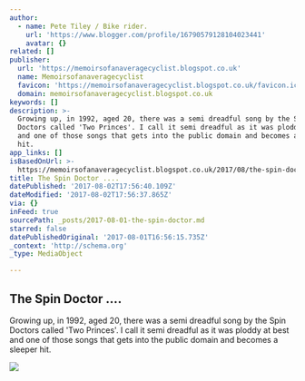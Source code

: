 ```yaml
---
author:
  - name: Pete Tiley / Bike rider.
    url: 'https://www.blogger.com/profile/16790579128104023441'
    avatar: {}
related: []
publisher:
  url: 'https://memoirsofanaveragecyclist.blogspot.co.uk'
  name: Memoirsofanaveragecyclist
  favicon: 'https://memoirsofanaveragecyclist.blogspot.co.uk/favicon.ico'
  domain: memoirsofanaveragecyclist.blogspot.co.uk
keywords: []
description: >-
  Growing up, in 1992, aged 20, there was a semi dreadful song by the Spin
  Doctors called 'Two Princes'. I call it semi dreadful as it was ploddy at best
  and one of those songs that gets into the public domain and becomes a sleeper
  hit.
app_links: []
isBasedOnUrl: >-
  https://memoirsofanaveragecyclist.blogspot.co.uk/2017/08/the-spin-doctor.html?showComment=1501606514684#c6549520134085478398
title: The Spin Doctor ....
datePublished: '2017-08-02T17:56:40.109Z'
dateModified: '2017-08-02T17:56:37.865Z'
via: {}
inFeed: true
sourcePath: _posts/2017-08-01-the-spin-doctor.md
starred: false
datePublishedOriginal: '2017-08-01T16:56:15.735Z'
_context: 'http://schema.org'
_type: MediaObject

---
```

<article style=""><h1>The Spin Doctor ....</h1><p>Growing up, in 1992, aged 20, there was a semi dreadful song by the Spin Doctors called 'Two Princes'. I call it semi dreadful as it was ploddy at best and one of those songs that gets into the public domain and becomes a sleeper hit.</p><img src="https://2.bp.blogspot.com/-7zA4Gv0yYNI/WYClf9Rd2iI/AAAAAAAABwY/BAtdIhzx4gUuF58Qwrw3ev-Tajo9rlK7ACLcBGAs/w1200-h630-p-k-no-nu/IMG_4434%2B%25281%2529.JPG" /></article>